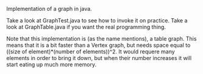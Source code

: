 Implementation of a graph in java.

Take a look at GraphTest.java to see how to invoke it on practice.
Take a look at GraphTable.java if you want the real programming thing.

Note that this implementation is (as the name mentions), a table graph.
This means that it is a bit faster than a Vertex graph, but needs
space equal to ((size of element)*(number of elements))^2.
It would requere many elements in order to bring it down,
but when their number increases it will start eating up much more memory. 

